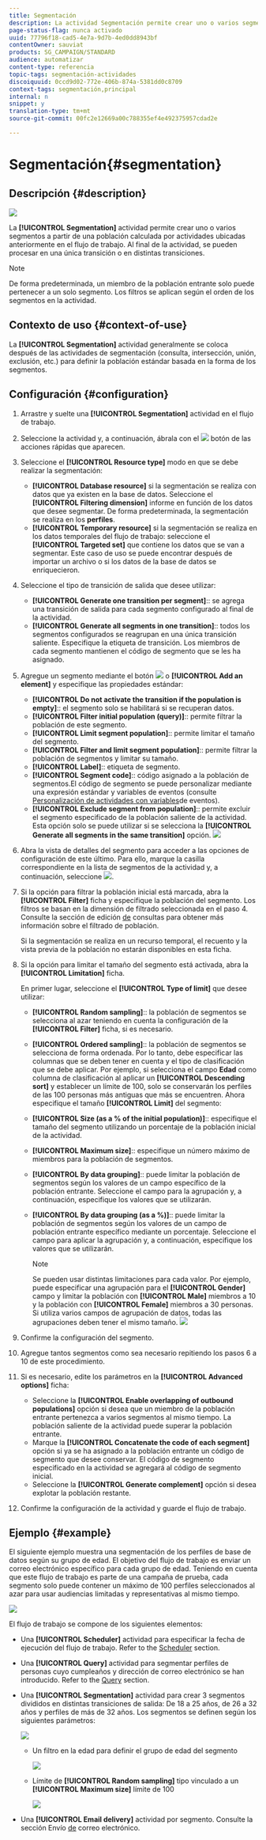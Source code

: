 ```yaml
---
title: Segmentación
description: La actividad Segmentación permite crear uno o varios segmentos a partir de una población calculada por actividades ubicadas anteriormente en el flujo de trabajo.
page-status-flag: nunca activado
uuid: 77796f18-cad5-4e7a-9d7b-4ed0dd8943bf
contentOwner: sauviat
products: SG_CAMPAIGN/STANDARD
audience: automatizar
content-type: referencia
topic-tags: segmentación-actividades
discoiquuid: 0ccd9d02-772e-406b-874a-5381dd0c8709
context-tags: segmentación,principal
internal: n
snippet: y
translation-type: tm+mt
source-git-commit: 00fc2e12669a00c788355ef4e492375957cdad2e

---
```



# Segmentación{#segmentation}

## Descripción {#description}

![](assets/segmentation.png)

La **[!UICONTROL Segmentation]** actividad permite crear uno o varios segmentos a partir de una población calculada por actividades ubicadas anteriormente en el flujo de trabajo. Al final de la actividad, se pueden procesar en una única transición o en distintas transiciones.

>[!NOTE]
>
>De forma predeterminada, un miembro de la población entrante solo puede pertenecer a un solo segmento. Los filtros se aplican según el orden de los segmentos en la actividad.

## Contexto de uso {#context-of-use}

La **[!UICONTROL Segmentation]** actividad generalmente se coloca después de las actividades de segmentación (consulta, intersección, unión, exclusión, etc.) para definir la población estándar basada en la forma de los segmentos.

## Configuración {#configuration}

1. Arrastre y suelte una **[!UICONTROL Segmentation]** actividad en el flujo de trabajo.
1. Seleccione la actividad y, a continuación, ábrala con el ![](assets/edit_darkgrey-24px.png) botón de las acciones rápidas que aparecen.
1. Seleccione el **[!UICONTROL Resource type]** modo en que se debe realizar la segmentación:

   * **[!UICONTROL Database resource]** si la segmentación se realiza con datos que ya existen en la base de datos. Seleccione el **[!UICONTROL Filtering dimension]** informe en función de los datos que desee segmentar. De forma predeterminada, la segmentación se realiza en los **perfiles**.
   * **[!UICONTROL Temporary resource]** si la segmentación se realiza en los datos temporales del flujo de trabajo: seleccione el **[!UICONTROL Targeted set]** que contiene los datos que se van a segmentar. Este caso de uso se puede encontrar después de importar un archivo o si los datos de la base de datos se enriquecieron.

1. Seleccione el tipo de transición de salida que desee utilizar:

   * **[!UICONTROL Generate one transition per segment]**:: se agrega una transición de salida para cada segmento configurado al final de la actividad.
   * **[!UICONTROL Generate all segments in one transition]**:: todos los segmentos configurados se reagrupan en una única transición saliente. Especifique la etiqueta de transición. Los miembros de cada segmento mantienen el código de segmento que se les ha asignado.

1. Agregue un segmento mediante el botón ![](assets/add_darkgrey-24px.png) o **[!UICONTROL Add an element]** y especifique las propiedades estándar:

   * **[!UICONTROL Do not activate the transition if the population is empty]**:: el segmento solo se habilitará si se recuperan datos.
   * **[!UICONTROL Filter initial population (query)]**:: permite filtrar la población de este segmento.
   * **[!UICONTROL Limit segment population]**:: permite limitar el tamaño del segmento.
   * **[!UICONTROL Filter and limit segment population]**:: permite filtrar la población de segmentos y limitar su tamaño.
   * **[!UICONTROL Label]**:: etiqueta de segmento.
   * **[!UICONTROL Segment code]**:: código asignado a la población de segmentos.El código de segmento se puede personalizar mediante una expresión estándar y variables de eventos (consulte [Personalización de actividades con variables](../../automating/using/calling-a-workflow-with-external-parameters.md#customizing-activities-with-events-variables)de eventos).
   * **[!UICONTROL Exclude segment from population]**:: permite excluir el segmento especificado de la población saliente de la actividad. Esta opción solo se puede utilizar si se selecciona la **[!UICONTROL Generate all segments in the same transition]** opción.
   ![](assets/wkf_segment_new_segment.png)

1. Abra la vista de detalles del segmento para acceder a las opciones de configuración de este último. Para ello, marque la casilla correspondiente en la lista de segmentos de la actividad y, a continuación, seleccione ![](assets/wkf_segment_parameters_24px.png).
1. Si la opción para filtrar la población inicial está marcada, abra la **[!UICONTROL Filter]** ficha y especifique la población del segmento. Los filtros se basan en la dimensión de filtrado seleccionada en el paso 4. Consulte la sección de edición [de](../../automating/using/editing-queries.md) consultas para obtener más información sobre el filtrado de población.

   Si la segmentación se realiza en un recurso temporal, el recuento y la vista previa de la población no estarán disponibles en esta ficha.

1. Si la opción para limitar el tamaño del segmento está activada, abra la **[!UICONTROL Limitation]** ficha.

   En primer lugar, seleccione el **[!UICONTROL Type of limit]** que desee utilizar:

   * **[!UICONTROL Random sampling]**:: la población de segmentos se selecciona al azar teniendo en cuenta la configuración de la **[!UICONTROL Filter]** ficha, si es necesario.
   * **[!UICONTROL Ordered sampling]**:: la población de segmentos se selecciona de forma ordenada. Por lo tanto, debe especificar las columnas que se deben tener en cuenta y el tipo de clasificación que se debe aplicar. Por ejemplo, si selecciona el campo **Edad** como columna de clasificación al aplicar un **[!UICONTROL Descending sort]** y establecer un límite de 100, solo se conservarán los perfiles de las 100 personas más antiguas que más se encuentren.
   Ahora especifique el tamaño **[!UICONTROL Limit]** del segmento:

   * **[!UICONTROL Size (as a % of the initial population)]**:: especifique el tamaño del segmento utilizando un porcentaje de la población inicial de la actividad.
   * **[!UICONTROL Maximum size]**:: especifique un número máximo de miembros para la población de segmentos.
   * **[!UICONTROL By data grouping]**:: puede limitar la población de segmentos según los valores de un campo específico de la población entrante. Seleccione el campo para la agrupación y, a continuación, especifique los valores que se utilizarán.
   * **[!UICONTROL By data grouping (as a %)]**:: puede limitar la población de segmentos según los valores de un campo de población entrante específico mediante un porcentaje. Seleccione el campo para aplicar la agrupación y, a continuación, especifique los valores que se utilizarán.

      >[!NOTE]
      >
      >Se pueden usar distintas limitaciones para cada valor. Por ejemplo, puede especificar una agrupación para el **[!UICONTROL Gender]** campo y limitar la población con **[!UICONTROL Male]** miembros a 10 y la población con **[!UICONTROL Female]** miembros a 30 personas. Si utiliza varios campos de agrupación de datos, todas las agrupaciones deben tener el mismo tamaño.
   ![](assets/wkf_segment_limit_by_grouping.png)

1. Confirme la configuración del segmento.
1. Agregue tantos segmentos como sea necesario repitiendo los pasos 6 a 10 de este procedimiento.
1. Si es necesario, edite los parámetros en la **[!UICONTROL Advanced options]** ficha:

   * Seleccione la **[!UICONTROL Enable overlapping of outbound populations]** opción si desea que un miembro de la población entrante pertenezca a varios segmentos al mismo tiempo. La población saliente de la actividad puede superar la población entrante.
   * Marque la **[!UICONTROL Concatenate the code of each segment]** opción si ya se ha asignado a la población entrante un código de segmento que desee conservar. El código de segmento especificado en la actividad se agregará al código de segmento inicial.
   * Seleccione la **[!UICONTROL Generate complement]** opción si desea explotar la población restante.

1. Confirme la configuración de la actividad y guarde el flujo de trabajo.

## Ejemplo {#example}

El siguiente ejemplo muestra una segmentación de los perfiles de base de datos según su grupo de edad. El objetivo del flujo de trabajo es enviar un correo electrónico específico para cada grupo de edad. Teniendo en cuenta que este flujo de trabajo es parte de una campaña de prueba, cada segmento solo puede contener un máximo de 100 perfiles seleccionados al azar para usar audiencias limitadas y representativas al mismo tiempo.

![](assets/wkf_segment_example_4.png)

El flujo de trabajo se compone de los siguientes elementos:

* Una **[!UICONTROL Scheduler]** actividad para especificar la fecha de ejecución del flujo de trabajo. Refer to the [Scheduler](../../automating/using/scheduler.md) section.
* Una **[!UICONTROL Query]** actividad para segmentar perfiles de personas cuyo cumpleaños y dirección de correo electrónico se han introducido. Refer to the [Query](../../automating/using/query.md) section.
* Una **[!UICONTROL Segmentation]** actividad para crear 3 segmentos divididos en distintas transiciones de salida: De 18 a 25 años, de 26 a 32 años y perfiles de más de 32 años. Los segmentos se definen según los siguientes parámetros:

   ![](assets/wkf_segment_example_3.png)

   * Un filtro en la edad para definir el grupo de edad del segmento

      ![](assets/wkf_segment_new_segment.png)

   * Límite de **[!UICONTROL Random sampling]** tipo vinculado a un **[!UICONTROL Maximum size]** límite de 100

      ![](assets/wkf_segment_example_1.png)

* Una **[!UICONTROL Email delivery]** actividad por segmento. Consulte la sección Envío [de](../../automating/using/email-delivery.md) correo electrónico.


